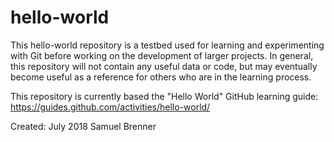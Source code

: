 # hello-world
This hello-world repository is a testbed used for learning and experimenting with Git before working on the development of larger projects.  In general, this repository will not contain any useful data or code, but may eventually become useful as a reference for others who are in the learning process.  

This repository is currently based the "Hello World" GitHub learning guide:
https://guides.github.com/activities/hello-world/

Created: July 2018
Samuel Brenner 
